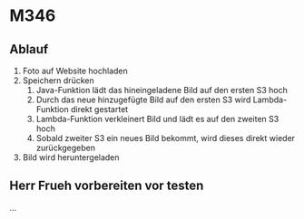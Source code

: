 # M346

## Ablauf
1. Foto auf Website hochladen
2. Speichern drücken
	1. Java-Funktion lädt das hineingeladene Bild auf den ersten S3 hoch
	2. Durch das neue hinzugefügte Bild auf den ersten S3 wird Lambda-Funktion direkt gestartet
	3. Lambda-Funktion verkleinert Bild und lädt es auf den zweiten S3 hoch
	4. Sobald zweiter S3 ein neues Bild bekommt, wird dieses direkt wieder zurückgegeben
3. Bild wird heruntergeladen

## Herr Frueh vorbereiten vor testen
... 
